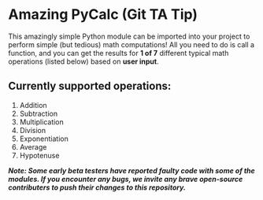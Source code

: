 # Amazing PyCalc (Git TA Tip)

This amazingly simple Python module can be imported into your project to perform simple (but tedious) math computations! All you need to do is call a function, and you can get the results for **1 of 7** different typical math operations (listed below) based on __user input__.

## Currently supported operations:

1. Addition
2. Subtraction
3. Multiplication
4. Division
5. Exponentiation
6. Average
7. Hypotenuse

**_Note: Some early beta testers have reported faulty code with some of the modules. If you encounter any bugs, we invite any brave open-source contributers to push their changes to this repository._**

